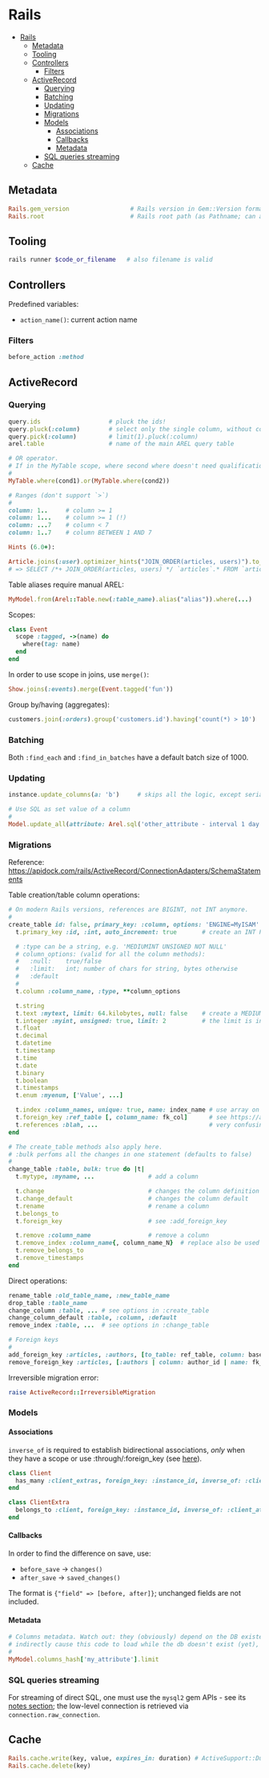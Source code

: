 # Rails

- [Rails](#rails)
  - [Metadata](#metadata)
  - [Tooling](#tooling)
  - [Controllers](#controllers)
    - [Filters](#filters)
  - [ActiveRecord](#activerecord)
    - [Querying](#querying)
    - [Batching](#batching)
    - [Updating](#updating)
    - [Migrations](#migrations)
    - [Models](#models)
      - [Associations](#associations)
      - [Callbacks](#callbacks)
      - [Metadata](#metadata-1)
    - [SQL queries streaming](#sql-queries-streaming)
  - [Cache](#cache)

## Metadata

```rb
Rails.gem_version                 # Rails version in Gem::Version format
Rails.root                        # Rails root path (as Pathname; can also be used like `Pathname.new(__FILE__).relative_path_from(Rails.root)`
```

## Tooling

```sh
rails runner $code_or_filename   # also filename is valid
```

## Controllers

Predefined variables:

- `action_name()`: current action name

### Filters

```rb
before_action :method
```

## ActiveRecord

### Querying

```ruby
query.ids                   # pluck the ids!
query.pluck(:column)        # select only the single column, without constructing AR instances
query.pick(:column)         # limit(1).pluck(:column)
arel.table                  # name of the main AREL query table

# OR operator.
# If in the MyTable scope, where second where doesn't need qualification.
#
MyTable.where(cond1).or(MyTable.where(cond2))

# Ranges (don't support `>`)
#
column: 1..     # column >= 1
column: 1...    # column >= 1 (!)
column: ...7    # column < 7
column: 1..7    # column BETWEEN 1 AND 7

Hints (6.0+):

Article.joins(:user).optimizer_hints("JOIN_ORDER(articles, users)").to_sql
# => SELECT /*+ JOIN_ORDER(articles, users) */ `articles`.* FROM `articles` INNER JOIN `users` ON `users`.`id` = `articles`.`user_id`
```

Table aliases require manual AREL:

```rb
MyModel.from(Arel::Table.new(:table_name).alias("alias")).where(...)
```

Scopes:

```rb
class Event
  scope :tagged, ->(name) do
    where(tag: name)
  end
end
```

In order to use scope in joins, use `merge()`:

```rb
Show.joins(:events).merge(Event.tagged('fun'))
```

Group by/having (aggregates):

```rb
customers.join(:orders).group('customers.id').having('count(*) > 10')
```

### Batching

Both `:find_each` and `:find_in_batches` have a default batch size of 1000.

### Updating

```ruby
instance.update_columns(a: 'b')     # skips all the logic, except serialization

# Use SQL as set value of a column
#
Model.update_all(attribute: Arel.sql('other_attribute - interval 1 day'))
```

### Migrations

Reference: https://apidock.com/rails/ActiveRecord/ConnectionAdapters/SchemaStatements

Table creation/table column operations:

```ruby
# On modern Rails versions, references are BIGINT, not INT anymore.
#
create_table id: false, primary_key: :column, options: 'ENGINE=MyISAM' do |t|
  t.primary_key :id, :int, auto_increment: true       # create an INT PK; also adds the column

  # :type can be a string, e.g. 'MEDIUMINT UNSIGNED NOT NULL'
  # column_options: (valid for all the column methods):
  #   :null:    true/false
  #   :limit:   int; number of chars for string, bytes otherwise
  #   :default
  #
  t.column :column_name, :type, **column_options

  t.string
  t.text :mytext, limit: 64.kilobytes, null: false    # create a MEDIUMTEXT (remove :limit for the TEXT default)
  t.integer :myint, unsigned: true, limit: 2          # the limit is in bytes (!)
  t.float
  t.decimal
  t.datetime
  t.timestamp
  t.time
  t.date
  t.binary
  t.boolean
  t.timestamps
  t.enum :myenum, ['Value', ...]

  t.index :column_names, unique: true, name: index_name # use array on multiple col. names
  t.foreign_key :ref_table [, column_name: fk_col]      # see https://api.rubyonrails.org/v7.0.4/classes/ActiveRecord/ConnectionAdapters/SchemaStatements.html#method-i-add_foreign_key
  t.references :blah, ...                               # very confusing
end

# The create_table methods also apply here.
# :bulk perfoms all the changes in one statement (defaults to false)
#
change_table :table, bulk: true do |t|
  t.mytype, :myname, ...               # add a column

  t.change                             # changes the column definition
  t.change_default                     # changes the column default
  t.rename                             # rename a column
  t.belongs_to
  t.foreign_key                        # see :add_foreign_key

  t.remove :column_name                # remove a column
  t.remove_index :column_name{, column_name_N}  # replace also be used like `Pathname.new(__FILE__).relative_path_from(Rails.root)``name: index_name` if non-rails naming
  t.remove_belongs_to
  t.remove_timestamps
end
```

Direct operations:

```ruby
rename_table :old_table_name, :new_table_name
drop_table :table_name
change_column :table, ... # see options in :create_table
change_column_default :table, :column, :default
remove_index :table, ...  # see options in :change_table

# Foreign keys
#
add_foreign_key :articles, :authors, [to_table: ref_table, column: base_col_name]
remove_foreign_key :articles, [:authors | column: author_id | name: fk_abc123]
```

Irreversible migration error:

```ruby
raise ActiveRecord::IrreversibleMigration
```

### Models

#### Associations

`inverse_of` is required to establish bidirectional associations, *only* when they have a scope or use :through/:foreign_key (see [here](https://stackoverflow.com/a/39670478/210029)).

```rb
class Client
  has_many :client_extras, foreign_key: :instance_id, inverse_of: :client
end

class ClientExtra
  belongs_to :client, foreign_key: :instance_id, inverse_of: :client_attributes
end
```

#### Callbacks

In order to find the difference on save, use:

- `before_save` -> `changes()`
- `after_save` -> `saved_changes()`

The format is `{"field" => [before, after]}`; unchanged fields are not included.

#### Metadata

```ruby
# Columns metadata. Watch out: they (obviously) depend on the DB existence; if, for example, Rake tasks
# indirectly cause this code to load while the db doesn't exist (yet), they will fail.
#
MyModel.columns_hash['my_attribute'].limit
```

### SQL queries streaming

For streaming of direct SQL, one must use the `mysql2` gem APIs - see its [notes section](ruby_libraries.md#mysql2); the low-level connection is retrieved via `connection.raw_connection`.

## Cache

```rb
Rails.cache.write(key, value, expires_in: duration) # ActiveSupport::Duration works
Rails.cache.delete(key)
```
